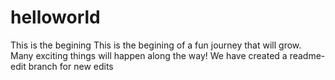 # helloworld
This is the begining
This is the begining of a fun journey that will grow.
Many exciting things will happen along the way!
We have created a readme-edit branch for new edits
